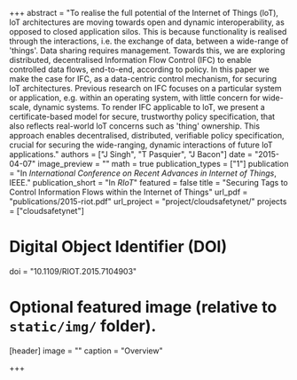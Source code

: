 +++
abstract = "To realise the full potential of the Internet of Things (loT), loT architectures are moving towards open and dynamic interoperability, as opposed to closed application silos. This is because functionality is realised through the interactions, i.e. the exchange of data, between a wide-range of 'things'. Data sharing requires management. Towards this, we are exploring distributed, decentralised Information Flow Control (IFC) to enable controlled data flows, end-to-end, according to policy. In this paper we make the case for IFC, as a data-centric control mechanism, for securing loT architectures. Previous research on IFC focuses on a particular system or application, e.g. within an operating system, with little concern for wide-scale, dynamic systems. To render IFC applicable to loT, we present a certificate-based model for secure, trustworthy policy specification, that also reflects real-world loT concerns such as 'thing' ownership. This approach enables decentralised, distributed, verifiable policy specification, crucial for securing the wide-ranging, dynamic interactions of future loT applications."
authors = ["J Singh", "T Pasquier", "J Bacon"]
date = "2015-04-07"
image_preview = ""
math = true
publication_types = ["1"]
publication = "In *International Conference on Recent Advances in Internet of Things*, IEEE."
publication_short = "In *RIoT*"
featured = false
title = "Securing Tags to Control Information Flows within the Internet of Things"
url_pdf = "publications/2015-riot.pdf"
url_project = "project/cloudsafetynet/"
projects = ["cloudsafetynet"]

# Digital Object Identifier (DOI)
doi = "10.1109/RIOT.2015.7104903"

# Optional featured image (relative to `static/img/` folder).
[header]
image = ""
caption = "Overview"

+++
